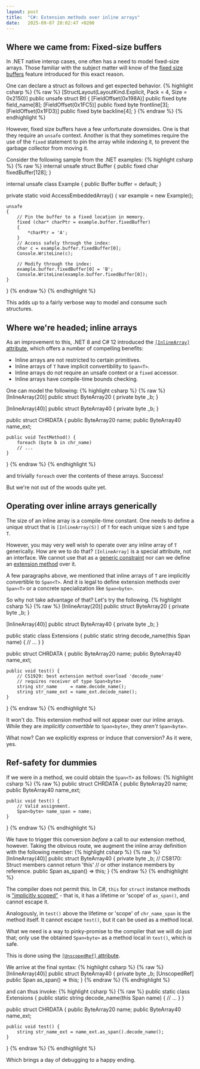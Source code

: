 ```yaml
---
layout: post
title:  "C#: Extension methods over inline arrays"
date:   2025-09-07 20:02:47 +0200
---
```

## Where we came from: Fixed-size buffers
In .NET native interop cases, one often has a need to model
fixed-size arrays. Those familiar with the subject matter will know
of the [fixed size buffers](https://github.com/dotnet/csharpstandard/blob/draft-v8/standard/unsafe-code.md#238-fixed-size-buffers) 
feature introduced for this exact reason.

One can declare a struct as follows and get expected behavior.
{% highlight csharp %}
{% raw %}
[StructLayout(LayoutKind.Explicit, Pack = 4, Size = 0x2150)]
public unsafe struct Btl {
    [FieldOffset(0x198A)] public fixed byte field_name[8];
    [FieldOffset(0x1FC5)] public fixed byte frontline[3];
    [FieldOffset(0x1FD3)] public fixed byte backline[4];
}
{% endraw %}
{% endhighlight %}

However, fixed size buffers have a few unfortunate downsides. One
is that they require an `unsafe` context. Another is that they sometimes
require the use of the `fixed` statement to pin the array while
indexing it, to prevent the garbage collector from moving it.

Consider the following sample from the .NET examples:
{% highlight csharp %}
{% raw %}
internal unsafe struct Buffer
{
    public fixed char fixedBuffer[128];
}

internal unsafe class Example
{
    public Buffer buffer = default;
}

private static void AccessEmbeddedArray()
{
    var example = new Example();

    unsafe
    {
        // Pin the buffer to a fixed location in memory.
        fixed (char* charPtr = example.buffer.fixedBuffer)
        {
            *charPtr = 'A';
        }
        // Access safely through the index:
        char c = example.buffer.fixedBuffer[0];
        Console.WriteLine(c);

        // Modify through the index:
        example.buffer.fixedBuffer[0] = 'B';
        Console.WriteLine(example.buffer.fixedBuffer[0]);
    }
}
{% endraw %}
{% endhighlight %}

This adds up to a fairly verbose way to model and consume such structures.

## Where we're headed; inline arrays
As an improvement to this, .NET 8 and C# 12 introduced the
[`[InlineArray]` attribute](https://learn.microsoft.com/en-us/dotnet/csharp/language-reference/proposals/csharp-12.0/inline-arrays),
which offers a number of compelling benefits:
- Inline arrays are not restricted to certain primitives.
- Inline arrays of `T` have implicit convertibility to `Span<T>`.
- Inline arrays do not require an unsafe context or a `fixed` accessor.
- Inline arrays have compile-time bounds checking.

One can model the following:
{% highlight csharp %}
{% raw %}
[InlineArray(20)]
public struct ByteArray20 {
    private byte _b;
}

[InlineArray(40)]
public struct ByteArray40 {
    private byte _b;
}

public struct CHRDATA {
    public ByteArray20 name;
    public ByteArray40 name_ext;
    
    public void TestMethod() {
        foreach (byte b in chr_name) 
        // ...
    }
}
{% endraw %}
{% endhighlight %}

and trivially `foreach` over the contents of these arrays. Success!

But we're not out of the woods quite yet.

## Operating over inline arrays generically
The size of an inline array is a compile-time constant. One needs to define 
a unique struct that is `[InlineArray(S)]` of `T` for each unique size `S` and type `T`.

However, you may very well wish to operate over any inline array of `T`
generically. How are we to do that? `[InlineArray]` is a special
attribute, not an interface. We cannot use that as a [generic constraint](https://learn.microsoft.com/en-us/dotnet/csharp/programming-guide/generics/constraints-on-type-parameters)
nor can we define an [extension method](https://learn.microsoft.com/en-us/dotnet/csharp/programming-guide/classes-and-structs/extension-methods) over it.

A few paragraphs above, we mentioned that inline arrays of `T` are 
implicitly convertible to `Span<T>`. And it is legal to define
extension methods over `Span<T>` or a concrete specialization like `Span<byte>`.

So why not take advantage of that? Let's try the following.
{% highlight csharp %}
{% raw %}
[InlineArray(20)]
public struct ByteArray20 {
    private byte _b;
}

[InlineArray(40)]
public struct ByteArray40 {
    private byte _b;
}

public static class Extensions {
    public static string decode_name(this Span<byte> name) {
        // ...
    }
}

public struct CHRDATA {
    public ByteArray20 name;
    public ByteArray40 name_ext;

    public void test() {
        // CS1929: best extension method overload 'decode_name' 
        // requires receiver of type Span<byte>
        string str_name     = name.decode_name();
        string str_name_ext = name_ext.decode_name();
    }
}
{% endraw %}
{% endhighlight %}

It won't do. This extension method will not appear over our inline arrays.
While they are _implicitly convertible_ to `Span<byte>`, they _aren't_ `Span<byte>`.

What now? Can we explicitly express or induce that conversion? As it were, yes.

## Ref-safety for dummies
If we were in a method, we could obtain the `Span<T>` as follows:
{% highlight csharp %}
{% raw %}
public struct CHRDATA {
    public ByteArray20 name;
    public ByteArray40 name_ext;

    public void test() {
        // Valid assignment.
        Span<byte> name_span = name;
    }
}
{% endraw %}
{% endhighlight %}

We have to trigger this conversion _before_ a call to our extension method, however.
Taking the obvious route, we augment the inline array definition with the following member:
{% highlight csharp %}
{% raw %}
[InlineArray(40)]
public struct ByteArray40 {
    private byte _b;
    // CS8170: Struct members cannot return 'this' 
    // or other instance members by reference.
    public Span<byte> as_span() => this;
}
{% endraw %}
{% endhighlight %}

The compiler does not permit this. In C#, `this` for `struct` instance methods 
is ["implicitly scoped"](https://learn.microsoft.com/en-us/dotnet/api/system.diagnostics.codeanalysis.unscopedrefattribute?view=net-9.0#remarks) -
that is, it has a lifetime or 'scope' of `as_span()`, and cannot escape it.

Analogously, in `test()` above the lifetime or 'scope' of `chr_name_span`
is the method itself. It cannot escape `test()`, but it can be used as a method local.

What we need is a way to pinky-promise to the compiler that we will do just that;
only use the obtained `Span<byte>` as a method local in `test()`, which is safe.

This is done using the [`[UnscopedRef]` attribute](https://learn.microsoft.com/en-us/dotnet/api/system.diagnostics.codeanalysis.unscopedrefattribute?view=net-9.0).

We arrive at the final syntax:
{% highlight csharp %}
{% raw %}
[InlineArray(40)]
public struct ByteArray40 {
    private byte _b;
    [UnscopedRef] public Span<byte> as_span() => this;
}
{% endraw %}
{% endhighlight %}

and can thus invoke:
{% highlight csharp %}
{% raw %}
public static class Extensions {
    public static string decode_name(this Span<byte> name) {
        // ...
    }
}

public struct CHRDATA {
    public ByteArray20 name;
    public ByteArray40 name_ext;

    public void test() {
        string str_name_ext = name_ext.as_span().decode_name(); 
    }
}
{% endraw %}
{% endhighlight %}

Which brings a day of debugging to a happy ending.
